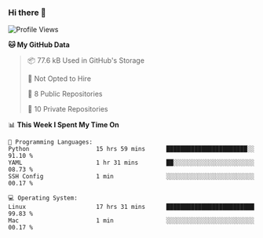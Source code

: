 ### Hi there 👋

<!--
**huayuan4396/huayuan4396** is a ✨ _special_ ✨ repository because its `README.md` (this file) appears on your GitHub profile.

Here are some ideas to get you started:

- 🔭 I’m currently working on ...
- 🌱 I’m currently learning ...
- 👯 I’m looking to collaborate on ...
- 🤔 I’m looking for help with ...
- 💬 Ask me about ...
- 📫 How to reach me: ...
- 😄 Pronouns: ...
- ⚡ Fun fact: ...
-->

<!--START_SECTION:waka-->
![Profile Views](http://img.shields.io/badge/Profile%20Views-2-blue)

**🐱 My GitHub Data** 

> 📦 77.6 kB Used in GitHub's Storage 
 > 
> 🚫 Not Opted to Hire
 > 
> 📜 8 Public Repositories 
 > 
> 🔑 10 Private Repositories 
 > 
📊 **This Week I Spent My Time On** 

```text
💬 Programming Languages: 
Python                   15 hrs 59 mins      ███████████████████████░░   91.10 % 
YAML                     1 hr 31 mins        ██░░░░░░░░░░░░░░░░░░░░░░░   08.73 % 
SSH Config               1 min               ░░░░░░░░░░░░░░░░░░░░░░░░░   00.17 % 

💻 Operating System: 
Linux                    17 hrs 31 mins      █████████████████████████   99.83 % 
Mac                      1 min               ░░░░░░░░░░░░░░░░░░░░░░░░░   00.17 % 
```


<!--END_SECTION:waka-->
